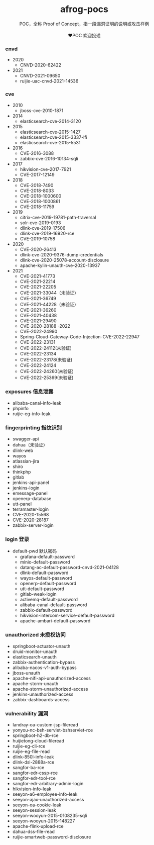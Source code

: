 <h1 align="center">afrog-pocs</h1>
<p align="center">POC，全称 Proof of Concept，指一段漏洞证明的说明或攻击样例<br/><br/>❤️POC 欢迎投递</p>

### cnvd
- 2020
  - CNVD-2020-62422
- 2021
  - CNVD-2021-09650
  - ruijie-uac-cnvd-2021-14536

### cve
- 2010
  - jboss-cve-2010-1871
- 2014
  - elasticsearch-cve-2014-3120
- 2015
  - elasticsearch-cve-2015-1427
  - elasticsearch-cve-2015-3337-lfi
  - elasticsearch-cve-2015-5531
- 2016
  - CVE-2016-3088
  - zabbix-cve-2016-10134-sqli
- 2017
  - hikvision-cve-2017-7921
  - CVE-2017-12149
- 2018
  - CVE-2018-7490
  - CVE-2018-8033
  - CVE-2018-1000600
  - CVE-2018-1000861
  - CVE-2018-11759
- 2019
  - citrix-cve-2019-19781-path-traversal
  - solr-cve-2019-0193
  - dlink-cve-2019-17506
  - dlink-cve-2019-16920-rce
  - CVE-2019-10758
- 2020
  - CVE-2020-26413
  - dlink-cve-2020-9376-dump-credentials
  - dlink-cve-2020-25078-account-disclosure
  - apache-kylin-unauth-cve-2020-13937
- 2021
  - CVE-2021-41773
  - CVE-2021-22214
  - CVE-2021-22205
  - CVE-2021-33044（未验证）
  - CVE-2021-36749
  - CVE-2021-44228（未验证）
  - CVE-2021-36260
  - CVE-2021-40438
  - CVE-2021-29490
  - CVE-2020-28188
-2022
  - CVE-2022-24990
  - Spring-Cloud-Gateway-Code-Injection-CVE-2022-22947
  - CVE-2022-23131
  - CVE-2022-24112(未验证)
  - CVE-2022-23134
  - CVE-2022-23178(未验证)
  - CVE-2022-24124
  - CVE-2022-24260(未验证)
  - CVE-2022-25369(未验证)
  
### exposures 信息泄露
- alibaba-canal-info-leak
- phpinfo
- ruijie-eg-info-leak


### fingerprinting 指纹识别
- swagger-api
- dahua（未验证）
- dlink-web
- wayos
- atlassian-jira
- shiro
- thinkphp
- gitlab
- jenkins-api-panel
- jenkins-login
- emessage-panel
- openerp-database
- utt-panel
- terramaster-login
- CVE-2020-15568
- CVE-2020-28187
- zabbix-server-login

### login 登录
- default-pwd 默认密码
  - grafana-default-password
  - minio-default-password
  - datang-ac-default-password-cnvd-2021-04128
  - dlink-default-password
  - wayos-default-password
  - openerp-default-password
  - utt-default-password
  - gitlab-weak-login
  - activemq-default-password
  - alibaba-canal-default-password
  - zabbix-default-password
  - hikvision-intercom-service-default-password
  - apache-ambari-default-password

### unauthorized 未授权访问
- springboot-actuator-unauth
- druid-monitor-unauth
- elasticsearch-unauth
- zabbix-authentication-bypass
- alibaba-nacos-v1-auth-bypass
- jboss-unauth
- apache-nifi-api-unauthorized-access
- apache-storm-unauth
- apache-storm-unauthorized-access
- jenkins-unauthorized-access
- zabbix-dashboards-access

### vulnerability 漏洞
- landray-oa-custom-jsp-fileread
- yonyou-nc-bsh-servlet-bshservlet-rce
- springboot-h2-db-rce
- huijietong-cloud-fileread
- ruijie-eg-cli-rce
- ruijie-eg-file-read
- dlink-850l-info-leak
- dlink-dsl-2888a-rce
- sangfor-ba-rce
- sangfor-edr-cssp-rce
- sangfor-edr-tool-rce
- sangfor-edr-arbitrary-admin-login
- hikvision-info-leak
- seeyon-a6-employee-info-leak
- seeyon-ajax-unauthorized-access
- seeyon-oa-cookie-leak
- seeyon-session-leak
- seeyon-wooyun-2015-0108235-sqli
- seeyon-wooyun-2015-148227
- apache-flink-upload-rce
- dahua-dss-file-read
- ruijie-smartweb-password-disclosure

